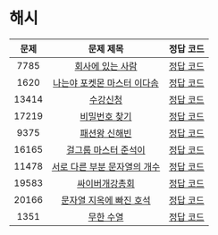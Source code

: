 # 해시

| 문제 | 문제 제목 | 정답 코드 |
| :--: | :--: | :--: |
| 7785 | [회사에 있는 사람](https://www.acmicpc.net/problem/7785) | [정답 코드](7785.swift) |
| 1620 | [나는야 포켓몬 마스터 이다솜](https://www.acmicpc.net/problem/1620) | [정답 코드](1620.swift) |
| 13414 | [수강신청](https://www.acmicpc.net/problem/13414) | [정답 코드](13414.swift) |
| 17219 | [비밀번호 찾기](https://www.acmicpc.net/problem/17219) | [정답 코드](17219.swift) |
| 9375 | [패션왕 신해빈](https://www.acmicpc.net/problem/9375) | [정답 코드](9375.swift) |
| 16165 | [걸그룹 마스터 준석이](https://www.acmicpc.net/problem/16165) | [정답 코드](16165.swift) |
| 11478 | [서로 다른 부분 문자열의 개수](https://www.acmicpc.net/problem/11478) | [정답 코드](11478.swift) |
| 19583 | [싸이버개강총회](https://www.acmicpc.net/problem/19583) | [정답 코드](19583.swift) |
| 20166 | [문자열 지옥에 빠진 호석](https://www.acmicpc.net/problem/20166) | [정답 코드](20166.swift) |
| 1351 | [무한 수열](https://www.acmicpc.net/problem/1351) | [정답 코드](1351.swift) |

